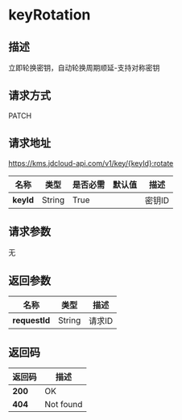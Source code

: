 # keyRotation


## 描述
立即轮换密钥，自动轮换周期顺延-支持对称密钥

## 请求方式
PATCH

## 请求地址
https://kms.jdcloud-api.com/v1/key/{keyId}:rotate

|名称|类型|是否必需|默认值|描述|
|---|---|---|---|---|
|**keyId**|String|True| |密钥ID|

## 请求参数
无


## 返回参数
|名称|类型|描述|
|---|---|---|
|**requestId**|String|请求ID|


## 返回码
|返回码|描述|
|---|---|
|**200**|OK|
|**404**|Not found|
